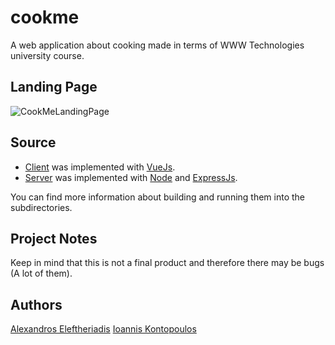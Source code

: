 # cookme
A web application about cooking made in terms of WWW Technologies university course.

## Landing Page

![CookMeLandingPage](https://github.com/koioannis/cookme/CookMeLandingPage.png)

## Source
* [Client](https://github.com/koioannis/cookme/tree/main/client) was implemented with [VueJs](https://vuejs.org/).
* [Server](https://github.com/koioannis/cookme/tree/main/server) was implemented with [Node](https://vuejs.org/) and [ExpressJs](https://expressjs.com/).
 
You can find more information about building and running them into the subdirectories.

## Project Notes
Keep in mind that this is not a final product and therefore there may be bugs (A lot of them).

## Authors
[Alexandros Eleftheriadis](https://github.com/alexandros44)
[Ioannis Kontopoulos](https://github.com/koioannis)
